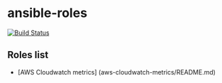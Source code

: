 # ansible-roles

[![Build Status](https://api.travis-ci.org/d2si-oss/ansible-roles.svg)](https://api.travis-ci.org/d2si-oss/ansible-roles.svg)

## Roles list

- [AWS Cloudwatch metrics] (aws-cloudwatch-metrics/README.md)
